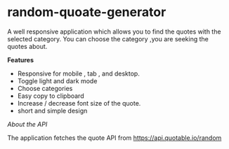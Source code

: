 # random-quoate-generator

A well responsive application which allows you to find the quotes with the selected category. 
You can choose the category ,you are seeking the quotes about.

**Features**

- Responsive for mobile , tab , and desktop.
- Toggle light and dark mode 
- Choose categories
- Easy copy to clipboard
- Increase / decrease font size of the quote.
- short and simple design

*About the API*

The application fetches the quote API from https://api.quotable.io/random

